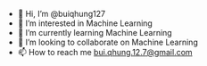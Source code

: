 - 👋 Hi, I’m @buiqhung127
- 👀 I’m interested in Machine Learning
- 🌱 I’m currently learning Machine Learning
- 💞️ I’m looking to collaborate on Machine Learning
- 📫 How to reach me bui.qhung.12.7@gmail.com

<!---
buiqhung127/buiqhung127 is a ✨ special ✨ repository because its `README.md` (this file) appears on your GitHub profile.
You can click the Preview link to take a look at your changes.
--->

